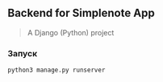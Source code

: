 ## Backend for Simplenote App

> A Django (Python) project

### Запуск

`python3 manage.py runserver`